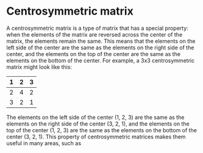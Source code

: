 # Centrosymmetric matrix

A centrosymmetric matrix is a type of matrix that has a special property: when the elements of the matrix are reversed across the center of the matrix, the elements remain the same. This means that the elements on the left side of the center are the same as the elements on the right side of the center, and the elements on the top of the center are the same as the elements on the bottom of the center. For example, a 3x3 centrosymmetric matrix might look like this:

|  1  |  2  |  3  |
|-----|-----|-----|
|  2  |  4  |  2  |
|  3  |  2  |  1  |

The elements on the left side of the center (1, 2, 3) are the same as the elements on the right side of the center (3, 2, 1), and the elements on the top of the center (1, 2, 3) are the same as the elements on the bottom of the center (3, 2, 1). This property of centrosymmetric matrices makes them useful in many areas, such as
